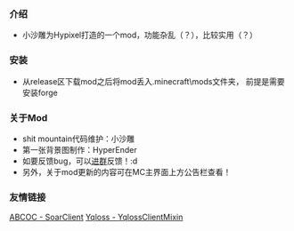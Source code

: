 ### 介绍
- 小沙雕为Hypixel打造的一个mod，功能杂乱（？），比较实用（？）

### 安装
- 从release区下载mod之后将mod丢入.minecraft\mods文件夹，
前提是需要安装forge

### 关于Mod
- shit mountain代码维护：小沙雕
- 第一张背景图制作：HyperEnder
- 如要反馈bug，可以[进群](https://hypixelhelper.pages.dev/qqg)反馈！:d
- 另外，关于mod更新的内容可在MC主界面上方公告栏查看！

### 友情链接

[ABCOC - SoarClient](https://github.com/ABCOA/Legacy-SoarClient")
[Yqloss - YqlossClientMixin](https://modrinth.com/mod/yqlossclientmixin")
